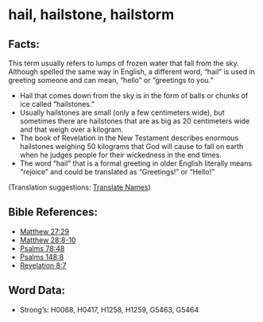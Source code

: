 # hail, hailstone, hailstorm

## Facts:

This term usually refers to lumps of frozen water that fall from the sky. Although spelled the same way in English, a different word, “hail” is used in greeting someone and can mean, “hello” or “greetings to you.”

* Hail that comes down from the sky is in the form of balls or chunks of ice called “hailstones.”
* Usually hailstones are small (only a few centimeters wide), but sometimes there are hailstones that are as big as 20 centimeters wide and that weigh over a kilogram.
* The book of Revelation in the New Testament describes enormous hailstones weighing 50 kilograms that God will cause to fall on earth when he judges people for their wickedness in the end times.
* The word “hail” that is a formal greeting in older English literally means “rejoice” and could be translated as “Greetings!” or “Hello!”

(Translation suggestions: [Translate Names](../../translate/translate-names))

## Bible References:

* [Matthew 27:29](rc://en/tn/help/mat/27/29)
* [Matthew 28:8-10](rc://en/tn/help/mat/28/08)
* [Psalms 78:48](rc://en/tn/help/psa/078/48)
* [Psalms 148:8](rc://en/tn/help/psa/148/08)
* [Revelation 8:7](rc://en/tn/help/rev/08/07)

## Word Data:

* Strong’s: H0068, H0417, H1258, H1259, G5463, G5464
